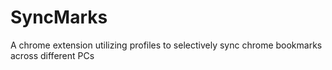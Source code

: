 # SyncMarks
A chrome extension utilizing profiles to selectively sync chrome bookmarks across different PCs
